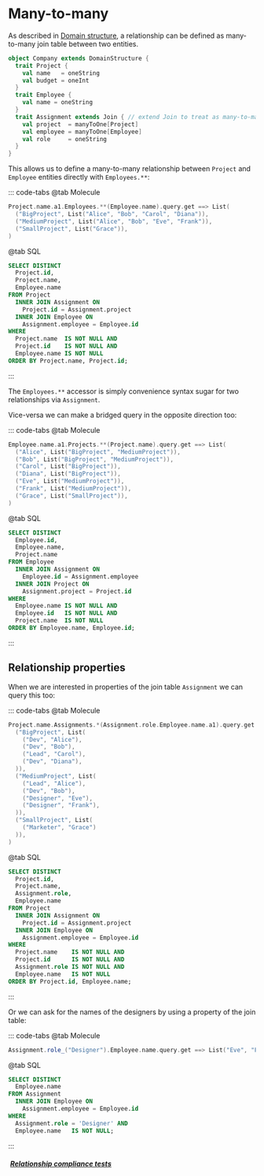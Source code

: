 # Many-to-many

As described in [Domain structure](/database/setup/domain-structure#many-to-many), a relationship can be defined as many-to-many join table between two entities.

```scala
object Company extends DomainStructure {
  trait Project {
    val name   = oneString
    val budget = oneInt
  }
  trait Employee {
    val name = oneString
  }
  trait Assignment extends Join { // extend Join to treat as many-to-many
    val project  = manyToOne[Project]
    val employee = manyToOne[Employee]
    val role     = oneString
  }
}
```

This allows us to define a many-to-many relationship between `Project` and `Employee` entities directly with `Employees.**`:

::: code-tabs
@tab Molecule
```scala
Project.name.a1.Employees.**(Employee.name).query.get ==> List(
  ("BigProject", List("Alice", "Bob", "Carol", "Diana")),
  ("MediumProject", List("Alice", "Bob", "Eve", "Frank")),
  ("SmallProject", List("Grace")),
)
```
@tab SQL
```sql
SELECT DISTINCT
  Project.id,
  Project.name,
  Employee.name
FROM Project
  INNER JOIN Assignment ON
    Project.id = Assignment.project
  INNER JOIN Employee ON
    Assignment.employee = Employee.id
WHERE
  Project.name  IS NOT NULL AND
  Project.id    IS NOT NULL AND
  Employee.name IS NOT NULL
ORDER BY Project.name, Project.id;
```
:::

The `Employees.**` accessor is simply convenience syntax sugar for two relationships via `Assignment`.

Vice-versa we can make a bridged query in the opposite direction too:

::: code-tabs
@tab Molecule
```scala
Employee.name.a1.Projects.**(Project.name).query.get ==> List(
  ("Alice", List("BigProject", "MediumProject")),
  ("Bob", List("BigProject", "MediumProject")),
  ("Carol", List("BigProject")),
  ("Diana", List("BigProject")),
  ("Eve", List("MediumProject")),
  ("Frank", List("MediumProject")),
  ("Grace", List("SmallProject")),
)
```
@tab SQL
```sql
SELECT DISTINCT
  Employee.id,
  Employee.name,
  Project.name
FROM Employee
  INNER JOIN Assignment ON
    Employee.id = Assignment.employee
  INNER JOIN Project ON
    Assignment.project = Project.id
WHERE
  Employee.name IS NOT NULL AND
  Employee.id   IS NOT NULL AND
  Project.name  IS NOT NULL
ORDER BY Employee.name, Employee.id;
```
:::

## Relationship properties

When we are interested in properties of the join table `Assignment` we can query this too:

::: code-tabs
@tab Molecule
```scala
Project.name.Assignments.*(Assignment.role.Employee.name.a1).query.get ==> List(
  ("BigProject", List(
    ("Dev", "Alice"),
    ("Dev", "Bob"),
    ("Lead", "Carol"),
    ("Dev", "Diana"),
  )),
  ("MediumProject", List(
    ("Lead", "Alice"),
    ("Dev", "Bob"),
    ("Designer", "Eve"),
    ("Designer", "Frank"),
  )),
  ("SmallProject", List(
    ("Marketer", "Grace")
  )),
)
```
@tab SQL
```sql
SELECT DISTINCT
  Project.id,
  Project.name,
  Assignment.role,
  Employee.name
FROM Project
  INNER JOIN Assignment ON
    Project.id = Assignment.project
  INNER JOIN Employee ON
    Assignment.employee = Employee.id
WHERE
  Project.name    IS NOT NULL AND
  Project.id      IS NOT NULL AND
  Assignment.role IS NOT NULL AND
  Employee.name   IS NOT NULL
ORDER BY Project.id, Employee.name;
```
:::

Or we can ask for the names of the designers by using a property of the join table:

::: code-tabs
@tab Molecule
```scala
Assignment.role_("Designer").Employee.name.query.get ==> List("Eve", "Frank")
```
@tab SQL
```sql
SELECT DISTINCT
  Employee.name
FROM Assignment
  INNER JOIN Employee ON
    Assignment.employee = Employee.id
WHERE
  Assignment.role = 'Designer' AND
  Employee.name   IS NOT NULL;
```
:::


##### [<i class="fas fa-handshake" style="margin-right: 4px;"></i> Relationship compliance tests](https://github.com/scalamolecule/molecule/tree/main/db/compliance/shared/src/test/scala/molecule/db/compliance/test/relation)